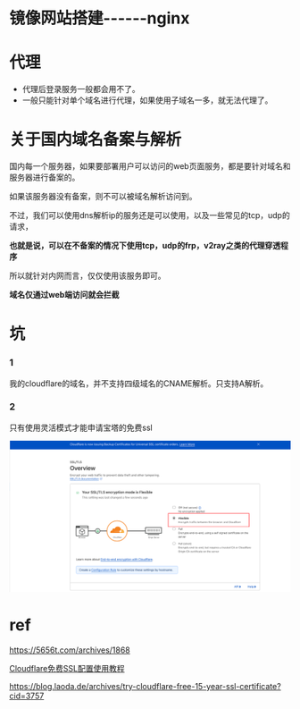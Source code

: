 # 镜像网站搭建------nginx


# 代理

- 代理后登录服务一般都会用不了。
- 一般只能针对单个域名进行代理，如果使用子域名一多，就无法代理了。





# 关于国内域名备案与解析

国内每一个服务器，如果要部署用户可以访问的web页面服务，都是要针对域名和服务器进行备案的。

如果该服务器没有备案，则不可以被域名解析访问到。

不过，我们可以使用dns解析ip的服务还是可以使用，以及一些常见的tcp，udp的请求，

**也就是说，可以在不备案的情况下使用tcp，udp的frp，v2ray之类的代理穿透程序**

所以就针对内网而言，仅仅使用该服务即可。

**域名仅通过web端访问就会拦截**



# 坑





### 1

我的cloudflare的域名，并不支持四级域名的CNAME解析。只支持A解析。



### 2

只有使用灵活模式才能申请宝塔的免费ssl

![image-20230407222716842](https://raw.githubusercontent.com/kengerlwl/kengerlwl.github.io/master/image/9d912c55b95bf6659a9d54cba521cd3f/f8c694ef52aacee0ebeea1988ec1a14a.png)



# ref

https://5656t.com/archives/1868

[Cloudflare免费SSL配置使用教程](https://cloud.tencent.com/developer/article/2255105)

https://blog.laoda.de/archives/try-cloudflare-free-15-year-ssl-certificate?cid=3757

